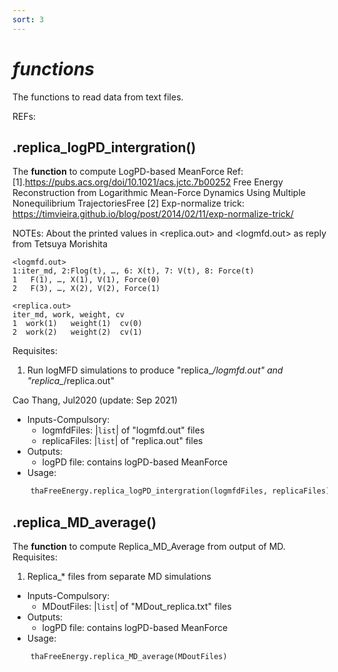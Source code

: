 ```yaml
---
sort: 3
---
```


# *functions* 

The functions to read data from text files.

REFs:


## .replica_logPD_intergration()
The **function** to compute LogPD-based MeanForce
Ref: <br>
[1].https://pubs.acs.org/doi/10.1021/acs.jctc.7b00252 Free Energy Reconstruction from Logarithmic Mean-Force Dynamics Using Multiple Nonequilibrium TrajectoriesFree
[2] Exp-normalize trick: https://timvieira.github.io/blog/post/2014/02/11/exp-normalize-trick/

NOTEs: About the printed values in <replica.out> and <logmfd.out> as reply from Tetsuya Morishita
```
<logmfd.out>
1:iter_md, 2:Flog(t), …, 6: X(t), 7: V(t), 8: Force(t)
1   F(1), …, X(1), V(1), Force(0)
2   F(3), …, X(2), V(2), Force(1)

<replica.out>
iter_md, work, weight, cv
1  work(1)   weight(1)  cv(0)
2  work(2)   weight(2)  cv(1)
```
Requisites:
1. Run logMFD simulations to produce "replica_*/logmfd.out" and "replica_*/replica.out"

Cao Thang, Jul2020 (update: Sep 2021)

* Inputs-Compulsory: <br>
	- logmfdFiles: |`list`| of "logmfd.out" files
	- replicaFiles: |`list`| of "replica.out" files
* Outputs: <br> 
	- logPD file: contains logPD-based MeanForce
* Usage: <br> 
```python
	thaFreeEnergy.replica_logPD_intergration(logmfdFiles, replicaFiles)
```


## .replica_MD_average()
The **function** to compute Replica_MD_Average from output of MD.
Requisites:
1. Replica_* files from separate MD simulations

* Inputs-Compulsory: <br>
	- MDoutFiles: |`list`| of "MDout_replica.txt" files
* Outputs: <br> 
	- logPD file: contains logPD-based MeanForce
* Usage: <br> 
```python
	thaFreeEnergy.replica_MD_average(MDoutFiles)
```

